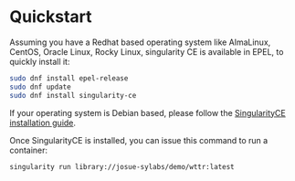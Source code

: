 # Quickstart

Assuming you have a Redhat based operating system like AlmaLinux, CentOS, Oracle Linux, Rocky Linux, singularity CE is available in EPEL, to quickly install it:

```bash
sudo dnf install epel-release
sudo dnf update
sudo dnf install singularity-ce
```

If your operating system is Debian based, please follow the [SingularityCE installation guide](https://docs.sylabs.io/guides/3.10/admin-guide/installation.html#install-from-provided-rpm-deb-packages).

Once SingularityCE is installed, you can issue this command to run a container:

```bash
singularity run library://josue-sylabs/demo/wttr:latest
```
